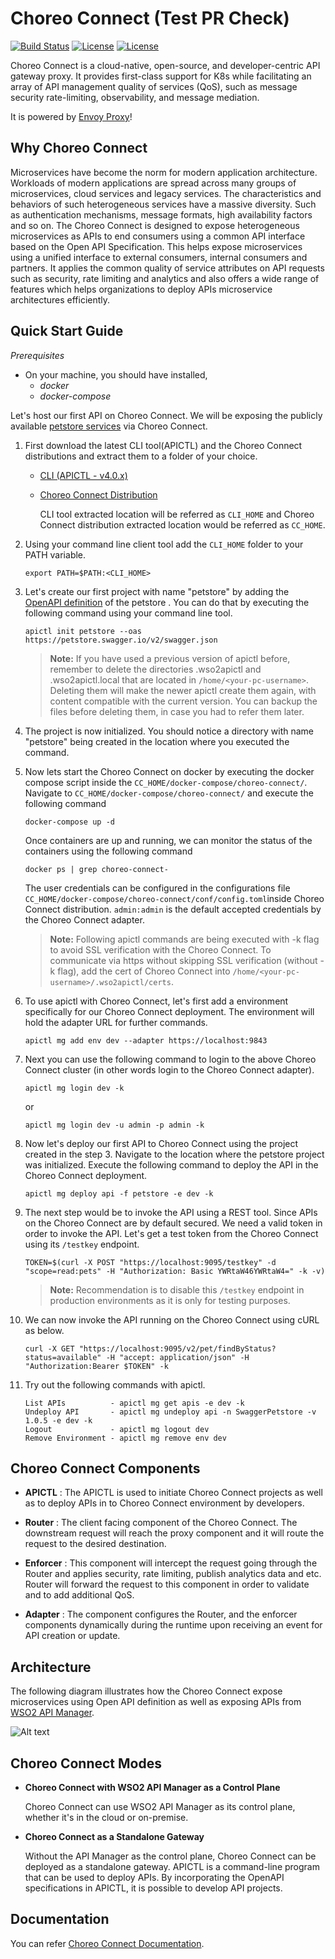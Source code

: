 # Choreo Connect (Test PR Check)

[![Build Status](https://wso2.org/jenkins/job/products/job/product-microgateway/badge/icon)](https://wso2.org/jenkins/job/products/job/product-microgateway/)
[![License](https://img.shields.io/badge/License-Apache%202.0-blue.svg)](https://opensource.org/licenses/Apache-2.0)
[![License](https://img.shields.io/badge/slack-microgateway-blueviolet)](https://join.slack.com/t/wso2-apim/shared_invite/enQtNzEzMzk5Njc5MzM0LTgwODI3NmQ1MjI0ZDQyMGNmZGI4ZjdkZmI1ZWZmMjNkY2E0NmY3ZmExYjkxYThjNzNkOTU2NWJmYzM4YzZiOWU)

Choreo Connect is a cloud-native, open-source, and developer-centric API gateway proxy. It provides first-class support for K8s while facilitating an array of API management quality of services (QoS), such as message security rate-limiting, observability, and message mediation.

It is powered by [Envoy Proxy](https://www.envoyproxy.io/)!

## Why Choreo Connect
Microservices have become the norm for modern application architecture. Workloads of modern applications are spread 
across many groups of microservices, cloud services and legacy services. The characteristics and behaviors of such 
heterogeneous services have a massive diversity. Such as authentication mechanisms, message formats, high availability 
factors and so on.
The Choreo Connect is designed to expose heterogeneous microservices as APIs to end consumers using a common API 
interface based on the Open API Specification. This helps expose microservices using a unified interface to external 
consumers, internal consumers and partners. It applies the common quality of service attributes on API requests such as 
security, rate limiting and analytics and also offers a wide range of features which helps organizations to deploy APIs 
microservice architectures efficiently.

## Quick Start Guide

*Prerequisites*  
- On your machine, you should have installed,  
  - *docker*
  - *docker-compose* 

Let's host our first API on Choreo Connect. We will be exposing the publicly available [petstore services](https://petstore.swagger.io/) via  Choreo Connect.

1. First download the latest CLI tool(APICTL) and the Choreo Connect distributions
and extract them to a folder of your choice.
   
    * [CLI (APICTL - v4.0.x)](https://github.com/wso2/product-apim-tooling/releases/)
    * [Choreo Connect Distribution](https://github.com/wso2/product-microgateway/releases/)
    
      CLI tool extracted location will be referred as `CLI_HOME` and Choreo Connect distribution extracted location would be referred as `CC_HOME`.

2. Using your command line client tool add the `CLI_HOME` folder to your PATH variable.
    ```
    export PATH=$PATH:<CLI_HOME>
    ```

3. Let's create our first project with name "petstore" by adding the [OpenAPI definition](https://petstore.swagger.io/v2/swagger.json) of the petstore . You can do that by executing the following command using your command line tool.

    ```
    apictl init petstore --oas https://petstore.swagger.io/v2/swagger.json
    ```
   > **Note:**  If you have used a previous version of apictl before, remember to delete the directories  .wso2apictl and .wso2apictl.local that are located in `/home/<your-pc-username>`. Deleting them will make the newer apictl create them again, with content compatible with the current version. You can backup the files before deleting them, in case you had to refer them later.


4. The project is now initialized. You should notice a directory with name "petstore" being created in the location 
where you executed the command. 

 
5. Now lets start the Choreo Connect on docker by executing the docker compose script inside the `CC_HOME/docker-compose/choreo-connect/`. Navigate to `CC_HOME/docker-compose/choreo-connect/` and execute the following command
    ```
    docker-compose up -d
    ```

    Once containers are up and running, we can monitor the status of the containers using the following command

    ```
    docker ps | grep choreo-connect-
    ```
    The user credentials can be configured in the configurations file `CC_HOME/docker-compose/choreo-connect/conf/config.toml`inside Choreo Connect distribution. `admin:admin` is the default accepted credentials by the Choreo Connect adapter.

    > **Note:** Following apictl commands are being executed with -k flag to avoid SSL verification with the Choreo Connect.
    To communicate via https without skipping SSL verification (without -k flag), add the cert of Choreo Connect into `/home/<your-pc-username>/.wso2apictl/certs`.


6. To use apictl with Choreo Connect, let's first add a environment specifically for our Choreo Connect deployment. The environment will hold the adapter URL for further commands.

    ```
    apictl mg add env dev --adapter https://localhost:9843
    ```

7. Next you can use the following command to login to the above Choreo Connect cluster (in other words login to the Choreo Connect adapter).

    ```
    apictl mg login dev -k
    ```
    or
    ```
    apictl mg login dev -u admin -p admin -k
    ```


8. Now let's deploy our first API to Choreo Connect using the project created in the step 3. Navigate to the location where the petstore project was initialized. Execute the following command to deploy the API in the Choreo Connect deployment.

    ```
    apictl mg deploy api -f petstore -e dev -k
    ```

9. The next step would be to invoke the API using a REST tool. Since APIs on the Choreo Connect are by default secured. We need a valid token in order to invoke the API. 
Let's get a test token from the Choreo Connect using its `/testkey` endpoint.
   
    ```
    TOKEN=$(curl -X POST "https://localhost:9095/testkey" -d "scope=read:pets" -H "Authorization: Basic YWRtaW46YWRtaW4=" -k -v)
    ``` 
   > **Note:**
    Recommendation is to disable this `/testkey` endpoint in production environments as it is only for testing purposes.

10. We can now invoke the API running on the Choreo Connect using cURL as below.
    ```
    curl -X GET "https://localhost:9095/v2/pet/findByStatus?status=available" -H "accept: application/json" -H "Authorization:Bearer $TOKEN" -k
    ```

11. Try out the following commands with apictl. 

    ```
    List APIs          - apictl mg get apis -e dev -k
    Undeploy API       - apictl mg undeploy api -n SwaggerPetstore -v 1.0.5 -e dev -k
    Logout             - apictl mg logout dev   
    Remove Environment - apictl mg remove env dev
    ```

## Choreo Connect Components
- **APICTL** : The APICTL is used to initiate Choreo Connect projects as well as to deploy APIs in to Choreo Connect environment by developers. 

- **Router** : The client facing component of the Choreo Connect. The downstream request will reach the proxy component and it will route the request
to the desired destination.

- **Enforcer** : This component will intercept the request going through the Router and applies security, rate limiting, publish analytics data and etc.
Router will forward the request to this component in order to validate and to add additional QoS.

- **Adapter** : The component configures the Router, and the enforcer components dynamically during the runtime upon receiving an event for API
creation or update.
  
## Architecture

The following diagram illustrates how the Choreo Connect expose microservices using Open API definition as well 
as exposing APIs from [WSO2 API Manager](https://wso2.com/api-management/).

![Alt text](Architecture.png?raw=true "Title")

## Choreo Connect Modes

- **Choreo Connect with WSO2 API Manager as a Control Plane**
    
  Choreo Connect can use WSO2 API Manager as its control plane, whether it's in the cloud or on-premise.


- **Choreo Connect as a Standalone Gateway**

    Without the API Manager as the control plane, Choreo Connect can be deployed as a standalone gateway. APICTL is a command-line program that can be used to deploy APIs. By incorporating the OpenAPI specifications in APICTL, it is possible to develop API projects. 

## Documentation

You can refer [Choreo Connect Documentation](https://apim.docs.wso2.com/en/4.0.0/deploy-and-publish/deploy-on-gateway/choreo-connect/getting-started/choreo-connect-overview/).
  

